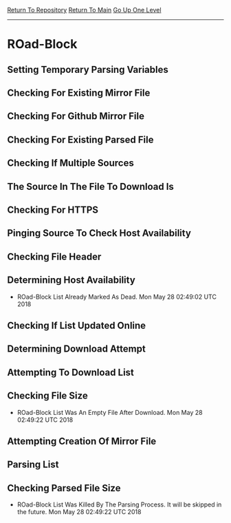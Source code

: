 [Return To Repository](https://github.com/deathbybandaid/piholeparser/)
[Return To Main](https://github.com/deathbybandaid/piholeparser/blob/master/RecentRunLogs/Mainlog.md)
[Go Up One Level](https://github.com/deathbybandaid/piholeparser/blob/master/RecentRunLogs/TopLevelScripts/30-Processing-External-Blacklists.md)
____________________________________
# ROad-Block
## Setting Temporary Parsing Variables
## Checking For Existing Mirror File
## Checking For Github Mirror File
## Checking For Existing Parsed File
## Checking If Multiple Sources
## The Source In The File To Download Is
## Checking For HTTPS
## Pinging Source To Check Host Availability
## Checking File Header
## Determining Host Availability
* ROad-Block List Already Marked As Dead. Mon May 28 02:49:02 UTC 2018
## Checking If List Updated Online
## Determining Download Attempt
## Attempting To Download List
## Checking File Size
* ROad-Block List Was An Empty File After Download. Mon May 28 02:49:22 UTC 2018
## Attempting Creation Of Mirror File
## Parsing List
## Checking Parsed File Size
* ROad-Block List Was Killed By The Parsing Process. It will be skipped in the future. Mon May 28 02:49:22 UTC 2018
